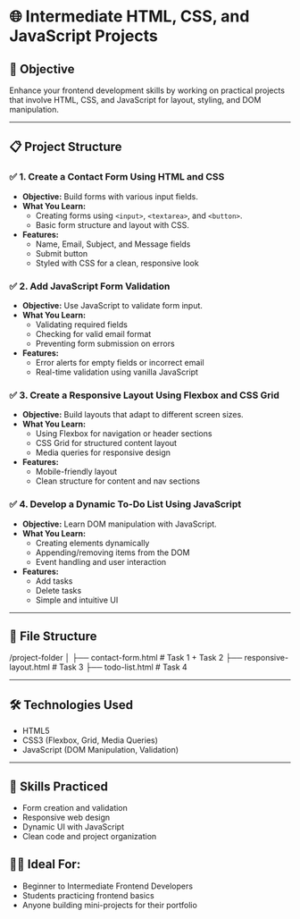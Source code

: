# 🌐 Intermediate HTML, CSS, and JavaScript Projects

## 🚀 Objective
Enhance your frontend development skills by working on practical projects that involve HTML, CSS, and JavaScript for layout, styling, and DOM manipulation.

---

## 📋 Project Structure

### ✅ 1. Create a Contact Form Using HTML and CSS
- **Objective:** Build forms with various input fields.
- **What You Learn:**
  - Creating forms using `<input>`, `<textarea>`, and `<button>`.
  - Basic form structure and layout with CSS.
- **Features:**
  - Name, Email, Subject, and Message fields
  - Submit button
  - Styled with CSS for a clean, responsive look

### ✅ 2. Add JavaScript Form Validation
- **Objective:** Use JavaScript to validate form input.
- **What You Learn:**
  - Validating required fields
  - Checking for valid email format
  - Preventing form submission on errors
- **Features:**
  - Error alerts for empty fields or incorrect email
  - Real-time validation using vanilla JavaScript

### ✅ 3. Create a Responsive Layout Using Flexbox and CSS Grid
- **Objective:** Build layouts that adapt to different screen sizes.
- **What You Learn:**
  - Using Flexbox for navigation or header sections
  - CSS Grid for structured content layout
  - Media queries for responsive design
- **Features:**
  - Mobile-friendly layout
  - Clean structure for content and nav sections

### ✅ 4. Develop a Dynamic To-Do List Using JavaScript
- **Objective:** Learn DOM manipulation with JavaScript.
- **What You Learn:**
  - Creating elements dynamically
  - Appending/removing items from the DOM
  - Event handling and user interaction
- **Features:**
  - Add tasks
  - Delete tasks
  - Simple and intuitive UI

---

## 📁 File Structure
/project-folder
│
├── contact-form.html # Task 1 + Task 2
├── responsive-layout.html # Task 3
├── todo-list.html # Task 4

---

## 🛠️ Technologies Used
- HTML5
- CSS3 (Flexbox, Grid, Media Queries)
- JavaScript (DOM Manipulation, Validation)

---

## 🧠 Skills Practiced
- Form creation and validation
- Responsive web design
- Dynamic UI with JavaScript
- Clean code and project organization


## 👩‍💻 Ideal For:
- Beginner to Intermediate Frontend Developers
- Students practicing frontend basics
- Anyone building mini-projects for their portfolio



